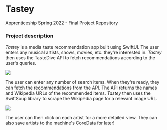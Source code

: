 # Tastey
Apprenticeship Spring 2022 - Final Project Repository

### Project description
*Tastey* is a media taste recommendation app built using SwiftUI. The user enters any musical artists, shows, movies, etc. they're interested in. *Tastey* then uses the TasteDive API to fetch recommendations according to the user's queries. 

![](https://github.com/A-Nipp/Tastey/search_clip.gif)

The user can enter any number of search items. When they're ready, they can fetch the recommendations from the API. The API returns the names and Wikipedia URLs of the recommended items. *Tastey* then uses the SwiftSoup library to scrape the Wikipedia page for a relevant image URL. 

![](https://github.com/A-Nipp/Tastey/artist_details.gif)

The user can then click on each artist for a more detailed view. They can also save artists to the machine's CoreData for later!
